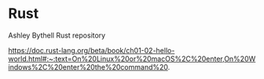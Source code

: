 # Rust
Ashley Bythell Rust repository



https://doc.rust-lang.org/beta/book/ch01-02-hello-world.html#:~:text=On%20Linux%20or%20macOS%2C%20enter,On%20Windows%2C%20enter%20the%20command%20.
